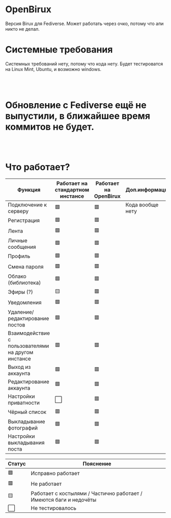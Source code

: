 # OpenBirux
Версия Birux для Fediverse. Может работать через очко, потому что апи никто не делал.

# Системные требования
Системных требований нету, потому что кода нету. Будет тестироватся на Linux Mint, Ubuntu, и возможно windows.

<br></br>
# Обновление с Fediverse ещё не выпустили, в ближайшее время коммитов не будет.
<br></br>

# Что работает?

| Функция | Работает на стандартном инстансе | Работает на OpenBirux | Доп.информация |
| ------- | -------------------------------- | --------------------- | -------------- |
| Подключение к серверу | 🟩 | 🟥 | Кода вообще нету |
| Регистрация | 🟩 | 🟥 | 
| Лента | 🟩 | 🟥 | 
| Личные сообщения | 🟩 | 🟥 |
| Профиль | 🟩 | 🟥 |
| Смена пароля | 🟩 | 🟥 |
| Облако (библиотека) | 🟩 | 🟥 |
| Эфиры (?) | 🟨 | 🟥 |
| Уведомления | 🟩 | 🟥 |
| Удаление/редактирование постов | 🟩 | 🟥 |
| Взаимодействие с пользователями на другом инстансе | 🟥 | 🟥 |
| Выход из аккаунта | 🟩 | 🟥 |
| Редактирование аккаунта | 🟩 | 🟥 |
| Настройки приватности | ⬜ | 🟥 |
| Чёрный список | 🟥 | 🟥 |
| Выкладывание фотографий | 🟩 | 🟥 |
| Настройки выкладывания поста | 🟩 | 🟥 |


| Статус | Пояснение |
| ------ | -------- |
| 🟩 | Исправно работает |
| 🟥 | Не работает |
| 🟨 | Работает с костылями / Частично работает / Имеются баги и недочёты |
| ⬜ | Не тестировалось |
